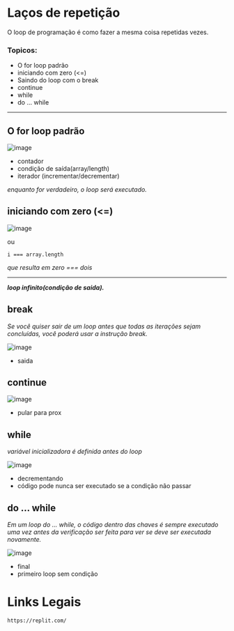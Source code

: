 # Laços de repetição
O loop de programação é como fazer a mesma coisa repetidas vezes.

### **Topicos:**
- O for loop padrão
- iniciando com zero (<=)
- Saindo do loop com o break
- continue
- while 
- do ... while
__________
## O for loop padrão
![image](https://user-images.githubusercontent.com/81869607/155259035-bb31c913-d4b2-4f84-a07f-c7c31fea4d9b.png)
- contador
- condição de saída(array/length)
- iterador (incrementar/decrementar)

*enquanto for verdadeiro, o loop será executado.*

## iniciando com zero (<=)
![image](https://user-images.githubusercontent.com/81869607/155260084-8572dd78-31e1-4224-a7f9-2e6ea6fad471.png)

ou
```
i === array.length
```
*que resulta em zero === dois*
__________
***loop infinito(condição de saida).***

## break

*Se você quiser sair de um loop antes que todas as iterações sejam concluídas, você poderá usar a instrução break.*

![image](https://user-images.githubusercontent.com/81869607/155261640-4b965066-542a-4f6d-8679-20d2e65fef76.png)

- saida

## continue
![image](https://user-images.githubusercontent.com/81869607/155261547-a769b974-9086-4f7e-9c0b-223a6b6372ff.png)

- pular para prox

## while 
*variável inicializadora é definida antes do loop*

![image](https://user-images.githubusercontent.com/81869607/155262445-7d6c7917-8ada-4c42-b182-fbd690e61a29.png)

- decrementando
- código pode nunca ser executado se a condição não passar
## do ... while

*Em um loop do ... while, o código dentro das chaves é sempre executado uma vez antes da verificação ser feita para ver se deve ser executada novamente.*

![image](https://user-images.githubusercontent.com/81869607/155263248-27f126d0-96e8-4eea-8323-f32f8430e800.png)

- final 
- primeiro loop sem condição

# Links Legais
```
https://replit.com/
```